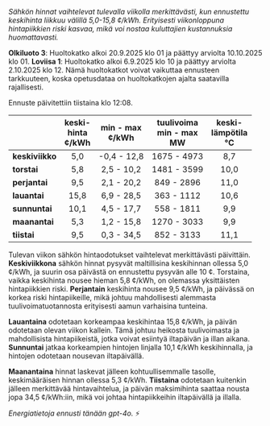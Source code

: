 *Sähkön hinnat vaihtelevat tulevalla viikolla merkittävästi, kun ennustettu keskihinta liikkuu välillä 5,0-15,8 ¢/kWh. Erityisesti viikonloppuna hintapiikkien riski kasvaa, mikä voi nostaa kuluttajien kustannuksia huomattavasti.*

**Olkiluoto 3**: Huoltokatko alkoi 20.9.2025 klo 01 ja päättyy arviolta 10.10.2025 klo 01. **Loviisa 1**: Huoltokatko alkoi 6.9.2025 klo 10 ja päättyy arviolta 2.10.2025 klo 12. Nämä huoltokatkot voivat vaikuttaa ennusteen tarkkuuteen, koska opetusdataa on huoltokatkojen ajalta saatavilla rajallisesti.

Ennuste päivitettiin tiistaina klo 12:08.

|            | keski-<br>hinta<br>¢/kWh | min - max<br>¢/kWh | tuulivoima<br>min - max<br>MW | keski-<br>lämpötila<br>°C |
|:-----------|:----------------:|:----------------:|:-------------:|:-------------:|
| **keskiviikko** | 5,0 | -0,4 - 12,8 | 1675 - 4973 | 8,7 |
| **torstai** | 5,8 | 2,5 - 10,2 | 1481 - 3599 | 10,0 |
| **perjantai** | 9,5 | 2,1 - 20,2 | 849 - 2896 | 11,0 |
| **lauantai** | 15,8 | 6,9 - 28,5 | 363 - 1112 | 10,6 |
| **sunnuntai** | 10,1 | 4,5 - 17,7 | 558 - 1811 | 9,9 |
| **maanantai** | 5,3 | 1,2 - 15,8 | 1270 - 3033 | 9,9 |
| **tiistai** | 9,5 | 0,3 - 34,5 | 852 - 3133 | 11,1 |

Tulevan viikon sähkön hintaodotukset vaihtelevat merkittävästi päivittäin. **Keskiviikkona** sähkön hinnat pysyvät maltillisina keskihinnan ollessa 5,0 ¢/kWh, ja suurin osa päivästä on ennustettu pysyvän alle 10 ¢. Torstaina, vaikka keskihinta nousee hieman 5,8 ¢/kWh, on olemassa yksittäisten hintapiikkien riski. **Perjantain** keskihinta nousee 9,5 ¢/kWh, ja päivässä on korkea riski hintapiikeille, mikä johtuu mahdollisesti alemmasta tuulivoimatuotannosta erityisesti aamun varhaisina tunteina.

**Lauantaina** odotetaan korkeampaa keskihintaa 15,8 ¢/kWh, ja päivän odotetaan olevan viikon kallein. Tämä johtuu heikosta tuulivoimasta ja mahdollisista hintapiikeistä, jotka voivat esiintyä iltapäivän ja illan aikana. **Sunnuntai** jatkaa korkeampien hintojen linjalla 10,1 ¢/kWh keskihinnalla, ja hintojen odotetaan nousevan iltapäivällä.

**Maanantaina** hinnat laskevat jälleen kohtuullisemmalle tasolle, keskimääräisen hinnan ollessa 5,3 ¢/kWh. **Tiistaina** odotetaan kuitenkin jälleen merkittävää hintavaihtelua, ja päivän maksimihinta saattaa nousta jopa 34,5 ¢/kWh:iin, mikä voi johtaa hintapiikkeihin iltapäivällä ja illalla.

*Energiatietoja ennusti tänään gpt-4o.* ⚡
